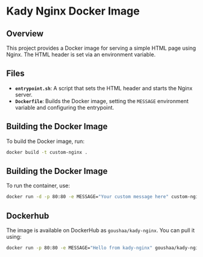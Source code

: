 # Kady Nginx Docker Image

## Overview

This project provides a Docker image for serving a simple HTML page using Nginx. The HTML header is set via an environment variable.

## Files

- **`entrypoint.sh`**: A script that sets the HTML header and starts the Nginx server.
- **`Dockerfile`**: Builds the Docker image, setting the `MESSAGE` environment variable and configuring the entrypoint.

## Building the Docker Image

To build the Docker image, run:

```sh
docker build -t custom-nginx .
```

## Building the Docker Image

To run the container, use:

```sh
docker run -d -p 80:80 -e MESSAGE="Your custom message here" custom-nginx
```

## Dockerhub

The image is available on DockerHub as `goushaa/kady-nginx`. You can pull it using:

```sh
docker run -p 80:80 -e MESSAGE="Hello from kady-nginx" goushaa/kady-nginx
```

